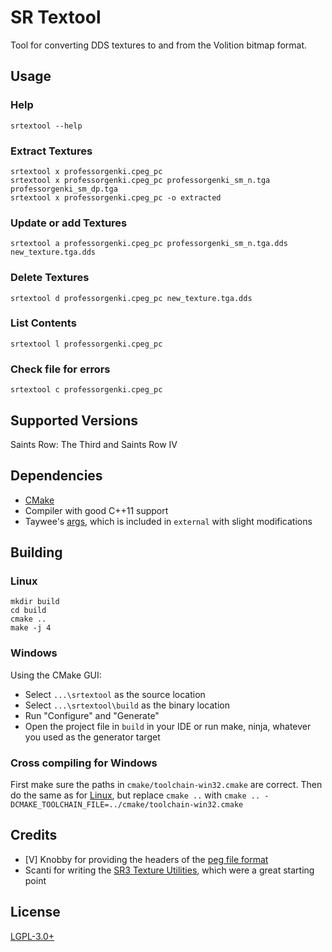 # SR Textool

Tool for converting DDS textures to and from the Volition bitmap format.

## Usage

### Help

```
srtextool --help
```

### Extract Textures

```
srtextool x professorgenki.cpeg_pc
srtextool x professorgenki.cpeg_pc professorgenki_sm_n.tga professorgenki_sm_dp.tga
srtextool x professorgenki.cpeg_pc -o extracted
```

### Update or add Textures

```
srtextool a professorgenki.cpeg_pc professorgenki_sm_n.tga.dds new_texture.tga.dds
```

### Delete Textures

```
srtextool d professorgenki.cpeg_pc new_texture.tga.dds
```

### List Contents

```
srtextool l professorgenki.cpeg_pc
```

### Check file for errors

```
srtextool c professorgenki.cpeg_pc
```

## Supported Versions

Saints Row: The Third and Saints Row IV

## Dependencies

* [CMake]
* Compiler with good C++11 support
* Taywee's [args], which is included in `external` with slight modifications

## Building

### Linux

```
mkdir build
cd build
cmake ..
make -j 4
```

### Windows

Using the CMake GUI:

* Select `...\srtextool` as the source location
* Select `...\srtextool\build` as the binary location
* Run "Configure" and "Generate"
* Open the project file in `build` in your IDE or run make, ninja, whatever
  you used as the generator target

### Cross compiling for Windows

First make sure the paths in `cmake/toolchain-win32.cmake` are correct. Then
do the same as for [Linux](#linux), but replace `cmake ..` with
`cmake .. -DCMAKE_TOOLCHAIN_FILE=../cmake/toolchain-win32.cmake`

## Credits

* \[V\] Knobby for providing the headers of the [peg file format]
* Scanti for writing the [SR3 Texture Utilities], which were a great starting
  point

## License

[LGPL-3.0+](LICENSE)



[CMake]: https://cmake.org/
[args]: https://github.com/Taywee/args
[peg file format]: https://www.saintsrowmods.com/forum/threads/peg-file-format.2908/
[SR3 Texture Utilities]: https://www.saintsrowmods.com/forum/threads/sr3-texture-utilities.566/

